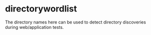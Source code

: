 # directorywordlist

The directory names here can be used to detect directory discoveries during web/application tests.
